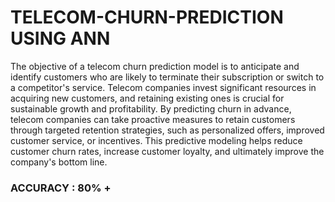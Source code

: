 # TELECOM-CHURN-PREDICTION USING ANN
The objective of a telecom churn prediction model is to anticipate and identify customers who are likely to terminate their subscription or switch to a competitor's service. Telecom companies invest significant resources in acquiring new customers, and retaining existing ones is crucial for sustainable growth and profitability. By predicting churn in advance, telecom companies can take proactive measures to retain customers through targeted retention strategies, such as personalized offers, improved customer service, or incentives. This predictive modeling helps reduce customer churn rates, increase customer loyalty, and ultimately improve the company's bottom line.
### ACCURACY : 80% +
